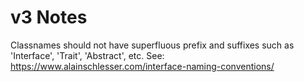 v3 Notes
========


Classnames should not have superfluous prefix and suffixes such as 'Interface', 'Trait', 'Abstract', etc.
See: https://www.alainschlesser.com/interface-naming-conventions/